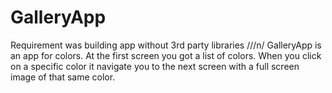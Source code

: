# GalleryApp
Requirement was building app without 3rd party libraries ///n/
GalleryApp is an app for colors. At the first screen you got a list of colors. When you click on a specific color it navigate you to the next screen with a full screen image of that same color.
